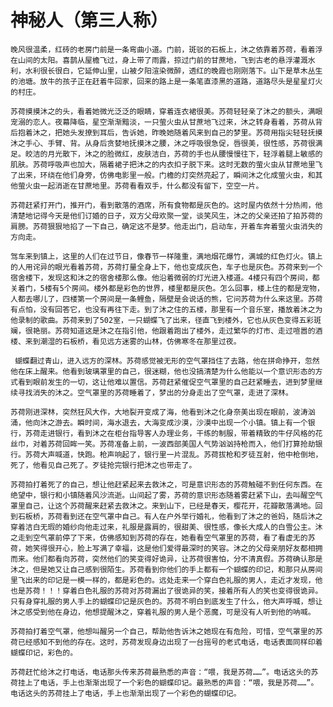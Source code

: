 # 神秘人（第三人称）

  	晚风很温柔，红砖的老房门前是一条弯曲小道。门前，斑驳的石板上，沐之依靠着苏荷，看着浮在山间的太阳。喜鹊从屋檐飞过，身上带了雨露，掠过门前的甘蔗地，飞到古老的悬浮灌溉水利，水利很长很白，它延伸山里，山被夕阳渲染微醉，透红的晚霞也刚刚落下。山下是草木丛生的池塘。放牛的孩子正在赶着牛回家，回来的路上是一条笔直漆黑的道路，道路尽头是星星灯火的村庄。

  	苏荷摸摸沐之的头，看着她微光泛泛的眼睛，穿着连衣裙很美。苏荷轻轻亲了沐之的额头，满眼宠溺的恋人。夜幕降临，星空渐渐黯淡，一只萤火虫从甘蔗地飞过来，沐之转身看着，苏荷从背后抱着沐之，把她头发撩到耳后，告诉她，昨晚她随着风来到自己的梦里。苏荷用指尖轻轻抚摸沐之手心、手臂、背。从身后贪婪地抚摸沐之腰，沐之呼吸很急促，唇很美，很性感，苏荷很满足。皎洁的月光散下，沐之的脸微红，皮肤洁白，苏荷的手也从腰慢慢往下，轻浮着腿上敏感的肌肤。苏荷呼吸声也加大，隔着裙子把沐之的内衣扣子脱下来。这时无数的萤火虫从甘蔗地里飞了出来，环绕在他们身旁，仿佛电影里一般。门檐的灯突然亮起了，瞬间沐之化成萤火虫，和其他萤火虫一起消逝在甘蔗地里。苏荷看看双手，什么都没有留下，空空一片。

  	苏荷赶紧打开门，推开门，看到散落的酒席，所有食物都是灰色的。这时屋内依然十分热闹，他清楚地记得今天是他们订婚的日子，双方父母欢聚一堂，谈笑风生，沐之的父亲还拍了拍苏荷的肩膀。苏荷狠狠地掐了一下自己，确定这不是梦。他走出门，启动车，开着车奔着萤火虫消失的方向走。

  	驾车来到镇上，这里的人们在过节日，像春节一样隆重，满地烟花爆竹，满城的红色灯火。镇上的人用诧异的眼光看着苏荷，苏荷打量全身上下，他也变成灰色，车子也是灰色。苏荷来到一个宿舍楼下，发现这和沐之的宿舍楼那么像。他沿着微弱的灯光进入楼道。4楼只有四个房间，都关着门，5楼有5个房间。楼外都是彩色的世界，楼里都是灰色。怎么回事，楼上住的都是宠物，人都去哪儿了，四楼第一个房间是一条鲤鱼，隔壁是会说话的熊，它问苏荷为什么来这里。苏荷有点怕，没有回答它，也没有再往下走。到了沐之住的五楼，那里有一个音乐室，播放着沐之为他录制的歌曲。苏荷来到了502室，一只蝴蝶飞了出来，径直飞到楼外，它也从灰色变得五彩斑斓，很艳丽。苏荷知道这是沐之在指引他，他跟着跑出了楼外，走过繁华的灯市、走过喧嚣的酒楼、来到潮湿的石板桥，看见远方迷雾的山林，仿佛寒冬在那里过夜。

 	 蝴蝶翻过青山，进入远方的深林。苏荷感觉被无形的空气罩挡住了去路，他在拼命挣开，忽然他在床上醒来。他看到玻璃罩里的自己，很迷糊，他也没搞清楚为什么他能以一个意识形态的方式看到眼前发生的一切，这让他难以置信。苏荷赶紧催促空气罩里的自己赶紧睡去，进到梦里继续寻找消失的沐之。空气罩里的苏荷睡着了，梦出的分身走出了空气罩，走进了深林。

  	苏荷刚进深林，突然狂风大作，大地裂开变成了海，他看到沐之化身奈美出现在眼前，波涛汹涌，他向沐之游去。瞬时间，海水退去，大海变成沙漠，沙漠中出现一个小镇。镇上有一个银行，苏荷走进银行，看到沐之在柜台指导客人办理业务，干练的制服，带着精致的牛仔风格的花丝巾，对着苏荷回眸一笑。苏荷准备上前，一波西部美国人气势汹汹持枪而入，他们打算抢劫银行。苏荷大声喊道，快跑。枪声响起了，银行里一片混乱。苏荷拔枪和歹徒互射，他中枪倒地，死了，他看见自己死了。歹徒抢完银行把沐之也带走了。

   	苏荷拍打着死了的自己，想让他赶紧起来去救沐之，可是意识形态的苏荷触碰不到任何东西。在绝望中，银行和小镇随着风沙流逝。山间起了雾，苏荷的意识形态随着雾赶紧下山，去叫醒空气罩里自己，让这个苏荷醒来赶紧去救沐之。来到山下，已经是春天，樱花开，花瓣散落满地。回到石板桥，苏荷看到还在空气罩中自己。有人在户外举行婚礼，他看到了沐之的爸妈，随后沐之穿着洁白无瑕的婚纱向他走过来，礼服是露肩的，很甜美、很性感，像长大成人的白雪公主。沐之走到空气罩前停了下来，仿佛感知到苏荷的存在，她看看空气罩里的苏荷，看了看虚无的苏荷，她笑得很开心，脸上写满了幸福，这是他们爱得最深时的笑容。沐之的父母亲朋好友都相拥而来。他们都看向苏荷，突然他们的笑变得好诡异，让苏荷很害怕，分不清真假。苏荷确认那是沐之，但是她又让自己感到很陌生。苏荷看到你他们的手上都有一个蝴蝶的印记，和那只从房间里飞出来的印记是一模一样的，都是彩色的。远处走来一个穿白色礼服的男人，走近才发现，他也是苏荷！！！穿着白色礼服的苏荷对苏荷漏出了很诡异的笑，接着所有人的笑也变得很诡异。只有身穿礼服的男人手上的蝴蝶印记是灰色的。苏荷不明白到底发生了什么，他大声呼喊，想让沐之感受到他在身边，他想提醒沐之，穿着礼服的男人是个恶魔，可是没有人听到他的呐喊。

  	苏荷拍打着空气罩，他想叫醒另一个自己，帮助他告诉沐之她现在有危险，可惜，空气罩里的苏荷已经感知不到他的存在。这时，苏荷发现身边出现了一台摇号的老式电话，电话表面同样印着蝴蝶印记，彩色的。

  	苏荷赶忙给沐之打电话，电话那头传来苏荷最熟悉的声音：“喂，我是苏荷……”。电话这头的苏荷挂上了电话，手上也渐渐出现了一个彩色的蝴蝶印记。最熟悉的声音：“喂，我是苏荷……”。电话这头的苏荷挂上了电话，手上也渐渐出现了一个彩色的蝴蝶印记。